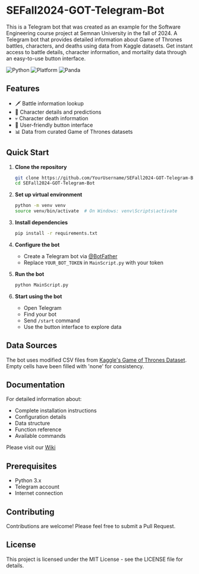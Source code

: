 # SEFall2024-GOT-Telegram-Bot
This is a Telegram bot that was created as an example for the Software Engineering course project at Semnan University in the fall of 2024.
A Telegram bot that provides detailed information about Game of Thrones battles, characters, and deaths using data from Kaggle datasets. Get instant access to battle details, character information, and mortality data through an easy-to-use button interface.

![Python](https://img.shields.io/badge/Python-3.x-blue.svg)
![Platform](https://img.shields.io/badge/Platform-Telegram-blue.svg)
![Panda](https://img.shields.io/badge/Pandas-2.2.3-150458.svg)


## Features

- 🗡️ Battle information lookup
- 👥 Character details and predictions
- 💀 Character death information
- 🔘 User-friendly button interface
- 📊 Data from curated Game of Thrones datasets

## Quick Start

1. **Clone the repository**
   ```bash
   git clone https://github.com/YourUsername/SEFall2024-GOT-Telegram-Bot.git
   cd SEFall2024-GOT-Telegram-Bot
   ```

2. **Set up virtual environment**
   ```bash
   python -m venv venv
   source venv/bin/activate  # On Windows: venv\Scripts\activate
   ```

3. **Install dependencies**
   ```bash
   pip install -r requirements.txt
   ```

4. **Configure the bot**
   - Create a Telegram bot via [@BotFather](https://t.me/botfather)
   - Replace `YOUR_BOT_TOKEN` in `MainScript.py` with your token

5. **Run the bot**
   ```bash
   python MainScript.py
   ```

6. **Start using the bot**
   - Open Telegram
   - Find your bot
   - Send `/start` command
   - Use the button interface to explore data

## Data Sources

The bot uses modified CSV files from [Kaggle's Game of Thrones Dataset](https://www.kaggle.com/datasets/mylesoneill/game-of-thrones). Empty cells have been filled with 'none' for consistency.

## Documentation

For detailed information about:
- Complete installation instructions
- Configuration details
- Data structure
- Function reference
- Available commands

Please visit our [Wiki](https://github.com/LRCdevamp/SEFall2024-GOT-Telegram-Bot/wiki)

## Prerequisites

- Python 3.x
- Telegram account
- Internet connection

## Contributing

Contributions are welcome! Please feel free to submit a Pull Request.

## License

This project is licensed under the MIT License - see the LICENSE file for details.
